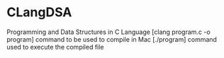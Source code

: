 # CLangDSA
Programming and Data Structures in C Language
[clang program.c -o program] command to be used to compile in Mac
[./program] command used to execute the compiled file
